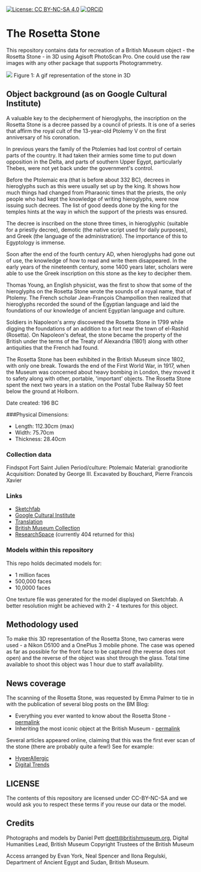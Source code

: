 
[![License: CC BY-NC-SA 4.0](https://img.shields.io/badge/License-CC%20BY--NC--SA%204.0-lightgrey.svg)](http://creativecommons.org/licenses/by-nc-sa/4.0/) 
[![ORCiD](https://img.shields.io/badge/ORCiD-0000--0002--0246--2335-green.svg)](http://orcid.org/0000-0002-0246-2335)

# The Rosetta Stone

This repository contains data for recreation of a British Museum object - the Rosetta Stone - in 3D using Agisoft PhotoScan Pro. One could use the raw images with any other package that supports Photogrammetry.

![](gif/rosetta_stone.gif)
Figure 1: A gif representation of the stone in 3D

## Object background (as on Google Cultural Institute)

A valuable key to the decipherment of hieroglyphs, the inscription on the Rosetta Stone is a decree passed by a council of priests. It is one of a series that affirm the royal cult of the 13-year-old Ptolemy V on the first anniversary of his coronation.

In previous years the family of the Ptolemies had lost control of certain parts of the country. It had taken their armies some time to put down opposition in the Delta, and parts of southern Upper Egypt, particularly Thebes, were not yet back under the government's control.

Before the Ptolemaic era (that is before about 332 BC), decrees in hieroglyphs such as this were usually set up by the king. It shows how much things had changed from Pharaonic times that the priests, the only people who had kept the knowledge of writing hieroglyphs, were now issuing such decrees. The list of good deeds done by the king for the temples hints at the way in which the support of the priests was ensured.

The decree is inscribed on the stone three times, in hieroglyphic (suitable for a priestly decree), demotic (the native script used for daily purposes), and Greek (the language of the administration). The importance of this to Egyptology is immense.

Soon after the end of the fourth century AD, when hieroglyphs had gone out of use, the knowledge of how to read and write them disappeared. In the early years of the nineteenth century, some 1400 years later, scholars were able to use the Greek inscription on this stone as the key to decipher them.

Thomas Young, an English physicist, was the first to show that some of the hieroglyphs on the Rosetta Stone wrote the sounds of a royal name, that of Ptolemy. The French scholar Jean-François Champollion then realized that hieroglyphs recorded the sound of the Egyptian language and laid the foundations of our knowledge of ancient Egyptian language and culture.

Soldiers in Napoleon's army discovered the Rosetta Stone in 1799 while digging the foundations of an addition to a fort near the town of el-Rashid (Rosetta). On Napoleon's defeat, the stone became the property of the British under the terms of the Treaty of Alexandria (1801) along with other antiquities that the French had found.

The Rosetta Stone has been exhibited in the British Museum since 1802, with only one break. Towards the end of the First World War, in 1917, when the Museum was concerned about heavy bombing in London, they moved it to safety along with other, portable, 'important' objects. The Rosetta Stone spent the next two years in a station on the Postal Tube Railway 50 feet below the ground at Holborn.

Date created: 196 BC

###Physical Dimensions: 
* Length: 112.30cm (max)
* Width: 75.70cm
* Thickness: 28.40cm

### Collection data
Findspot Fort Saint Julien
Period/culture: Ptolemaic
Material: granodiorite
Acquisition: Donated by George III. Excavated by Bouchard, Pierre Francois Xavier

### Links

* [Sketchfab](https://sketchfab.com/models/1e03509704a3490e99a173e53b93e282)
* [Google Cultural Institute](https://www.google.com/culturalinstitute/beta/asset/the-rosetta-stone/DgH6pMM1guUUPA)
* [Translation](https://archive.org/stream/rosettastone00budguoft/rosettastone00budguoft_djvu.txt)
* [British Museum Collection](http://www.britishmuseum.org/research/collection_online/collection_object_details.aspx?objectId=117631&partId=1)
* [ResearchSpace](https://collection.britishmuseum.org/id/object/YCA62958) (currently 404 returned for this)

### Models within this repository

This repo holds decimated models for:

* 1 million faces
* 500,000 faces
* 10,0000 faces

One texture file was generated for the model displayed on Sketchfab. A better resolution might be achieved with 2 - 4 textures for this object. 

## Methodology used

To make this 3D representation of the Rosetta Stone, two cameras were used - a Nikon D5100 and a OnePlus 3 mobile phone. The case was opened as far as possible for the front face to be captured (the reverse does not open) and the reverse of the object was shot through the glass. Total time available to shoot this object was 1 hour due to staff availability.

## News coverage

The scanning of the Rosetta Stone, was requested by Emma Palmer to tie in with the publication of several blog posts on the BM Blog:

* Everything you ever wanted to know about the Rosetta Stone - [permalink](https://blog.britishmuseum.org/everything-you-ever-wanted-to-know-about-the-rosetta-stone/)
* Inheriting the most iconic object at the British Museum - [permalink](https://blog.britishmuseum.org/inheriting-the-most-iconic-object-at-the-british-museum/)

Several articles appeared online, claiming that this was the first ever scan of the stone (there are probably quite a few!) See for example:

* [HyperAllergic](https://hyperallergic.com/391501/rosetta-stone-3d-model-british-museum/)
* [Digital Trends](https://www.digitaltrends.com/cool-tech/3d-scan-rosetta-stone/)

## LICENSE

The contents of this repository are licensed under CC-BY-NC-SA and we would ask you to respect these terms if you reuse our data or the model.

## Credits

Photographs and models by Daniel Pett <dpett@britishmuseum.org>, Digital Humanities Lead, British Museum
Copyright Trustees of the British Museum

Access arranged by Evan York, Neal Spencer and Ilona Regulski, Department of Ancient Egypt and Sudan, British Museum. 